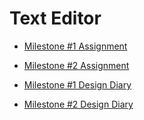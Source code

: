# Text Editor

* [Milestone #1 Assignment](milestone1.md)
* [Milestone #2 Assignment](milestone2.md)

* [Milestone #1 Design Diary](milestone1_design_diary.md)
* [Milestone #2 Design Diary](milestone2_design_diary.md)